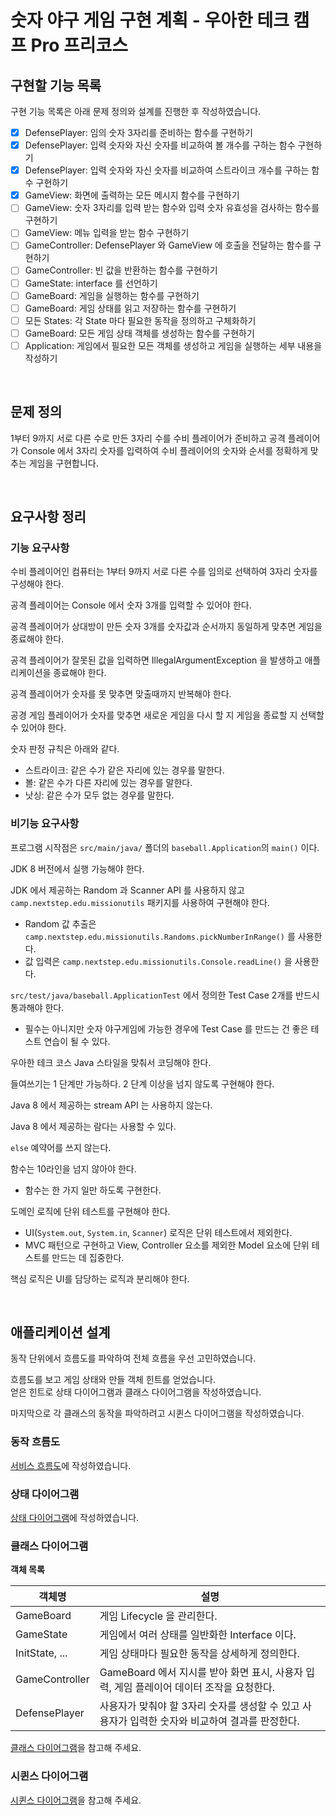 # 숫자 야구 게임 구현 계획 - 우아한 테크 캠프 Pro 프리코스

## 구현할 기능 목록

구현 기능 목록은 아래 문제 정의와 설계를 진행한 후 작성하였습니다.

- [x] DefensePlayer: 임의 숫자 3자리를 준비하는 함수를 구현하기
- [x] DefensePlayer: 입력 숫자와 자신 숫자를 비교하여 볼 개수를 구하는 함수 구현하기
- [x] DefensePlayer: 입력 숫자와 자신 숫자를 비교하여 스트라이크 개수를 구하는 함수 구현하기
- [x] GameView: 화면에 출력하는 모든 메시지 함수를 구현하기
- [ ] GameView: 숫자 3자리를 입력 받는 함수와 입력 숫자 유효성을 검사하는 함수를 구현하기
- [ ] GameView: 메뉴 입력을 받는 함수 구현하기
- [ ] GameController: DefensePlayer 와 GameView 에 호출을 전달하는 함수를 구현하기
- [ ] GameController: 빈 값을 반환하는 함수를 구현하기
- [ ] GameState: interface 를 선언하기
- [ ] GameBoard: 게임을 실행하는 함수를 구현하기
- [ ] GameBoard: 게임 상태를 읽고 저장하는 함수를 구현하기
- [ ] 모든 States: 각 State 마다 필요한 동작을 정의하고 구체화하기
- [ ] GameBoard: 모든 게임 상태 객체를 생성하는 함수를 구현하기
- [ ] Application: 게임에서 필요한 모든 객체를 생성하고 게임을 실행하는 세부 내용을 작성하기

<br>

## 문제 정의

1부터 9까지 서로 다른 수로 만든 3자리 수를 수비 플레이어가 준비하고 공격 플레이어가 Console 에서 3자리 숫자를 입력하여 수비 플레이어의 숫자와 순서를 정확하게 맞추는 게임을 구현합니다.

<br>

## 요구사항 정리

### 기능 요구사항

수비 플레이어인 컴퓨터는 1부터 9까지 서로 다른 수를 임의로 선택하여 3자리 숫자를 구성해야 한다.

공격 플레이어는 Console 에서 숫자 3개를 입력할 수 있어야 한다.

공격 플레이어가 상대방이 만든 숫자 3개를 숫자값과 순서까지 동일하게 맞추면 게임을 종료해야 한다.

공격 플레이어가 잘못된 값을 입력하면 IllegalArgumentException 을 발생하고 애플리케이션을 종료해야 한다.

공격 플레이어가 숫자를 못 맞추면 맞출때까지 반복해야 한다.

공경 게임 플레이어가 숫자를 맞추면 새로운 게임을 다시 할 지 게임을 종료할 지 선택할 수 있어야 한다.

숫자 판정 규칙은 아래와 같다.

* 스트라이크: 같은 수가 같은 자리에 있는 경우를 말한다.
* 볼: 같은 수가 다른 자리에 있는 경우를 말한다.
* 낫싱: 같은 수가 모두 없는 경우를 말한다.

### 비기능 요구사항

프로그램 시작점은 `src/main/java/` 폴더의 `baseball.Application`의 `main()` 이다.

JDK 8 버전에서 실행 가능해야 한다.

JDK 에서 제공하는 Random 과 Scanner API 를 사용하지 않고 `camp.nextstep.edu.missionutils` 패키지를 사용하여 구현해야 한다. 
* Random 값 추출은 `camp.nextstep.edu.missionutils.Randoms.pickNumberInRange()` 를 사용한다.
* 값 입력은 `camp.nextstep.edu.missionutils.Console.readLine()` 을 사용한다.

`src/test/java/baseball.ApplicationTest` 에서 정의한 Test Case 2개를 반드시 통과해야 한다.
* 필수는 아니지만 숫자 야구게임에 가능한 경우에 Test Case 를 만드는 건 좋은 테스트 연습이 될 수 있다.

우아한 테크 코스 Java 스타일을 맞춰서 코딩해야 한다.

들여쓰기는 1 단계만 가능하다. 2 단계 이상을 넘지 않도록 구현해야 한다.

Java 8 에서 제공하는 stream API 는 사용하지 않는다.

Java 8 에서 제공하는 람다는 사용할 수 있다.

`else` 예약어를 쓰지 않는다.

함수는 10라인을 넘지 않아야 한다.
* 함수는 한 가지 일만 하도록 구현한다.

도메인 로직에 단위 테스트를 구현해야 한다.
* UI(`System.out`, `System.in`, `Scanner`) 로직은 단위 테스트에서 제외한다.
* MVC 패턴으로 구현하고 View, Controller 요소를 제외한 Model 요소에 단위 테스트를 만드는 데 집중한다.

핵심 로직은 UI를 담당하는 로직과 분리해야 한다.

<br>

## 애플리케이션 설계

동작 단위에서 흐름도를 파악하여 전체 흐름을 우선 고민하였습니다.

흐름도를 보고 게임 상태와 만들 객체 힌트를 얻었습니다.  
얻은 힌트로 상태 다이어그램과 클래스 다이어그램을 작성하였습니다.

마지막으로 각 클래스의 동작을 파악하려고 시퀸스 다이어그램을 작성하였습니다. 

### 동작 흐름도

[서비스 흐름도](service_flow_diagram.md)에 작성하였습니다.

### 상태 다이어그램

[상태 다이어그램](state_diagram.md)에 작성하였습니다.

### 클래스 다이어그램

**객체 목록**

| 객체명            | 설명                                                       |
|----------------|----------------------------------------------------------|
| GameBoard      | 게임 Lifecycle 을 관리한다.                                     |
| GameState      | 게임에서 여러 상태를 일반화한 Interface 이다.                           |
| InitState, ... | 게임 상태마다 필요한 동작을 상세하게 정의한다.                               |
| GameController | GameBoard 에서 지시를 받아 화면 표시, 사용자 입력, 게임 플레이어 데이터 조작을 요청한다. |
| DefensePlayer  | 사용자가 맞춰야 할 3자리 숫자를 생성할 수 있고 사용자가 입력한 숫자와 비교하여 결과를 판정한다.  |

[클래스 다이어그램](class_diagram.md)을 참고해 주세요.

### 시퀸스 다이어그램

[시퀸스 다이어그램](sequence_diagram.md)을 참고해 주세요.
